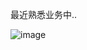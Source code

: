 最近熟悉业务中..

![image](https://github.com/user-attachments/assets/e259086e-8575-49c8-a8b4-b1d6203576df)
